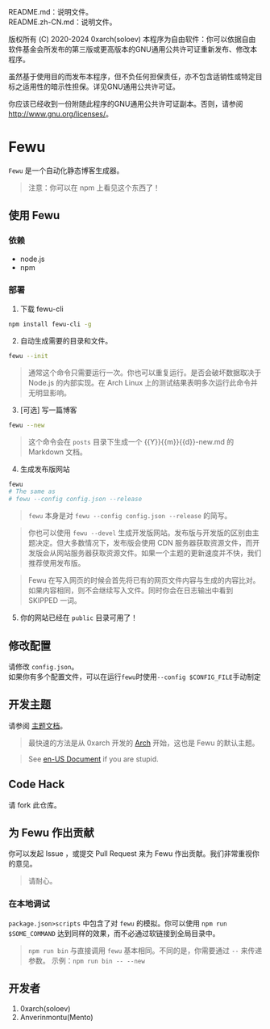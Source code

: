 README.md：说明文件。  
README.zh-CN.md：说明文件。

版权所有 (C) 2020-2024 0xarch(soloev) 
本程序为自由软件：你可以依据自由软件基金会所发布的第三版或更高版本的GNU通用公共许可证重新发布、修改本程序。

虽然基于使用目的而发布本程序，但不负任何担保责任，亦不包含适销性或特定目标之适用性的暗示性担保。详见GNU通用公共许可证。

你应该已经收到一份附随此程序的GNU通用公共许可证副本。否则，请参阅 <http://www.gnu.org/licenses/>。

# Fewu

`Fewu` 是一个自动化静态博客生成器。
> 注意：你可以在 npm 上看见这个东西了！

## 使用 Fewu

### 依赖
* node.js
* npm

### 部署

1. 下载 fewu-cli
```sh
npm install fewu-cli -g
```

2. 自动生成需要的目录和文件。
```sh
fewu --init
```
> 通常这个命令只需要运行一次。你也可以重复运行。是否会破坏数据取决于 Node.js 的内部实现。在 Arch Linux 上的测试结果表明多次运行此命令并无明显影响。

3. [可选] 写一篇博客
```sh
fewu --new
```
> 这个命令会在 `posts` 目录下生成一个 {{Y}}{{m}}{{d}}-new.md 的 Markdown 文档。

4. 生成发布版网站
```sh
fewu
# The same as
# fewu --config config.json --release
```
> `fewu` 本身是对 `fewu --config config.json --release` 的简写。

> 你也可以使用 `fewu --devel` 生成开发版网站。发布版与开发版的区别由主题决定。但大多数情况下，发布版会使用 CDN 服务器获取资源文件，而开发版会从网站服务器获取资源文件。如果一个主题的更新速度并不快，我们推荐使用发布版。

> Fewu 在写入网页的时候会首先将已有的网页文件内容与生成的内容比对。如果内容相同，则不会继续写入文件。同时你会在日志输出中看到 SKIPPED 一词。

5. 你的网站已经在 `public` 目录可用了！

## 修改配置
请修改 `config.json`。  
如果你有多个配置文件，可以在运行`fewu`时使用`--config $CONFIG_FILE`手动制定

## 开发主题

请参阅 [主题文档](/_doc/Theme.zh-CN.md)。

> 最快速的方法是从 0xarch 开发的 [Arch](//github.com/0xarch/fewu-theme-arch) 开始，这也是 Fewu 的默认主题。

> See [en-US Document](/_doc/Theme.md) if you are stupid.

## Code Hack

请 fork 此仓库。

## 为 Fewu 作出贡献

你可以发起 Issue ，或提交 Pull Request 来为 Fewu 作出贡献。我们非常重视你的意见。
> 请耐心。

### 在本地调试

`package.json>scripts` 中包含了对 `fewu` 的模拟。你可以使用 `npm run $SOME_COMMAND` 达到同样的效果，而不必通过软链接到全局目录中。
> `npm run bin` 与直接调用 `fewu` 基本相同。不同的是，你需要通过 `--` 来传递参数。 示例：`npm run bin -- --new`

## 开发者

1. 0xarch(soloev)
2. Anverinmontu(Mento)